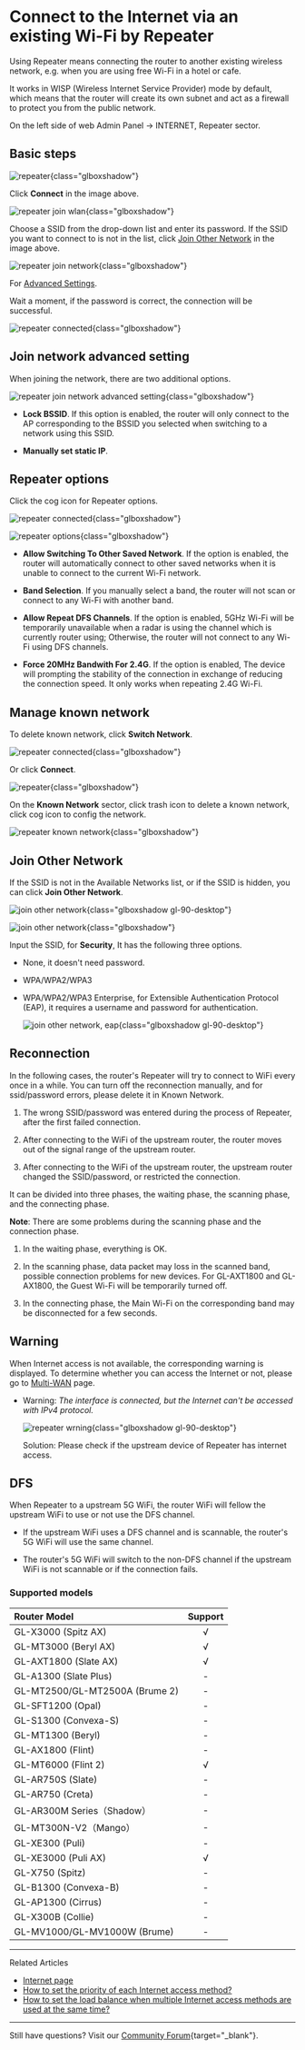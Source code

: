 # Connect to the Internet via an existing Wi-Fi by Repeater

Using Repeater means connecting the router to another existing wireless network, e.g. when you are using free Wi-Fi in a hotel or cafe.

It works in WISP (Wireless Internet Service Provider) mode by default, which means that the router will create its own subnet and act as a firewall to protect you from the public network.

On the left side of web Admin Panel -> INTERNET, Repeater sector.

## Basic steps

![repeater](https://static.gl-inet.com/docs/router/en/4/tutorials/internet_repeater/repeater_sector.png){class="glboxshadow"}

Click **Connect** in the image above.

![repeater join wlan](https://static.gl-inet.com/docs/router/en/4/tutorials/internet_repeater/repeater_join_wlan.png){class="glboxshadow"}

Choose a SSID from the drop-down list and enter its password. If the SSID you want to connect to is not in the list, click [Join Other Network](#join-other-network) in the image above.

![repeater join network](https://static.gl-inet.com/docs/router/en/4/tutorials/internet_repeater/repeater_join_network.png){class="glboxshadow"}

For [Advanced Settings](#join-network-advanced-setting).

Wait a moment, if the password is correct, the connection will be successful.

![repeater connected](https://static.gl-inet.com/docs/router/en/4/tutorials/internet_repeater/repeater_connected.png){class="glboxshadow"}

## Join network advanced setting

When joining the network, there are two additional options.

![repeater join network advanced setting](https://static.gl-inet.com/docs/router/en/4/tutorials/internet_repeater/repeater_join_network_advanced_setting.png){class="glboxshadow"}

* **Lock BSSID**. If this option is enabled, the router will only connect to the AP corresponding to the BSSID you selected when switching to a network using this SSID.

* **Manually set static IP**.

## Repeater options

Click the cog icon for Repeater options.

![repeater connected](https://static.gl-inet.com/docs/router/en/4/tutorials/internet_repeater/repeater_connected.png){class="glboxshadow"}

![repeater options](https://static.gl-inet.com/docs/router/en/4/tutorials/internet_repeater/repeater_options.png){class="glboxshadow"}

* **Allow Switching To Other Saved Network**. If the option is enabled, the router will automatically connect to other saved networks when it is unable to connect to the current Wi-Fi network.

* **Band Selection**. If you manually select a band, the router will not scan or connect to any Wi-Fi with another band.

* **Allow Repeat DFS Channels**. If the option is enabled, 5GHz Wi-Fi will be temporarily unavailable when a radar is using the channel which is currently router using; Otherwise, the router will not connect to any Wi-Fi using DFS channels.

* **Force 20MHz Bandwith For 2.4G**. If the option is enabled, The device will prompting the stability of the connection in exchange of reducing the connection speed. It only works when repeating 2.4G Wi-Fi.

## Manage known network

To delete known network, click **Switch Network**.

![repeater connected](https://static.gl-inet.com/docs/router/en/4/tutorials/internet_repeater/repeater_connected.png){class="glboxshadow"}

Or click **Connect**.

![repeater](https://static.gl-inet.com/docs/router/en/4/tutorials/internet_repeater/repeater_sector.png){class="glboxshadow"}

On the **Known Network** sector, click trash icon to delete a known network, click cog icon to config the network.

![repeater known network](https://static.gl-inet.com/docs/router/en/4/tutorials/internet_repeater/repeater_known_networks.png){class="glboxshadow"}

## Join Other Network

If the SSID is not in the Available Networks list, or if the SSID is hidden, you can click **Join Other Network**.

![join other network](https://static.gl-inet.com/docs/router/en/4/tutorials/internet_repeater/join_other_network.png){class="glboxshadow gl-90-desktop"}

![join other network](https://static.gl-inet.com/docs/router/en/4/tutorials/internet_repeater/repeater_join_other_network.png){class="glboxshadow"}

Input the SSID, for **Security**, It has the following three options.

* None, it doesn't need password.
* WPA/WPA2/WPA3
* WPA/WPA2/WPA3 Enterprise, for Extensible Authentication Protocol (EAP), it requires a username and password for authentication.

    ![join other network, eap](https://static.gl-inet.com/docs/router/en/4/tutorials/internet_repeater/join_other_network_eap.png){class="glboxshadow gl-90-desktop"}

## Reconnection

In the following cases, the router's Repeater will try to connect to WiFi every once in a while. You can turn off the reconnection manually, and for ssid/password errors, please delete it in Known Network.

1. The wrong SSID/password was entered during the process of Repeater, after the first failed connection.

2. After connecting to the WiFi of the upstream router, the router moves out of the signal range of the upstream router.

3. After connecting to the WiFi of the upstream router, the upstream router changed the SSID/password, or restricted the connection.

It can be divided into three phases, the waiting phase, the scanning phase, and the connecting phase.

**Note**: There are some problems during the scanning phase and the connection phase.

1. In the waiting phase, everything is OK.

2. In the scanning phase, data packet may loss in the scanned band, possible connection problems for new devices. For GL-AXT1800 and GL-AX1800, the Guest Wi-Fi will be temporarily turned off.

3. In the connecting phase, the Main Wi-Fi on the corresponding band may be disconnected for a few seconds.

## Warning

When Internet access is not available, the corresponding warning is displayed. To determine whether you can access the Internet or not, please go to [Multi-WAN](multi-wan.md) page.

- Warning: *The interface is connected, but the Internet can't be accessed with IPv4 protocol.*

    ![repeater wrning](https://static.gl-inet.com/docs/router/en/4/tutorials/internet_repeater/repeater_warning.png){class="glboxshadow gl-90-desktop"}

    Solution: Please check if the upstream device of Repeater has internet access.

## DFS

When Repeater to a upstream 5G WiFi, the router WiFi will fellow the upstream WiFi to use or not use the DFS channel.

* If the upstream WiFi uses a DFS channel and is scannable, the router's 5G WiFi will use the same channel.

* The router's 5G WiFi will switch to the non-DFS channel if the upstream WiFi is not scannable or if the connection fails.

### Supported models

| Router Model                   | Support   |
| :----------------------------- | :-------: |
| GL-X3000 (Spitz AX)            | √         |
| GL-MT3000 (Beryl AX)           | √         |
| GL-AXT1800 (Slate AX)          | √         |
| GL-A1300 (Slate Plus)          | -         |
| GL-MT2500/GL-MT2500A (Brume 2) | -         |
| GL-SFT1200 (Opal)              | -         |
| GL-S1300 (Convexa-S)           | -         |
| GL-MT1300 (Beryl)              | -         |
| GL-AX1800 (Flint)              | -         |
| GL-MT6000 (Flint 2)            | √         |
| GL-AR750S (Slate)              | -         |
| GL-AR750 (Creta)               | -         |
| GL-AR300M Series（Shadow）     | -         |
| GL-MT300N-V2（Mango）          | -         |
| GL-XE300 (Puli)                | -         |
| GL-XE3000 (Puli AX)            | √         |
| GL-X750 (Spitz)                | -         |
| GL-B1300 (Convexa-B)           | -         |
| GL-AP1300 (Cirrus)             | -         |
| GL-X300B (Collie)              | -         |
| GL-MV1000/GL-MV1000W (Brume)   | -         |

---

Related Articles

- [Internet page](internet.md)
- [How to set the priority of each Internet access method?](multi-wan.md)
- [How to set the load balance when multiple Internet access methods are used at the same time?](multi-wan.md)

---

Still have questions? Visit our [Community Forum](https://forum.gl-inet.com){target="_blank"}.
